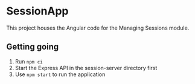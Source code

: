 # SessionApp

This project houses the Angular code for the Managing Sessions module.


## Getting going
1. Run `npm ci`
2. Start the Express API in the session-server directory first
3. Use `npm start` to run the application